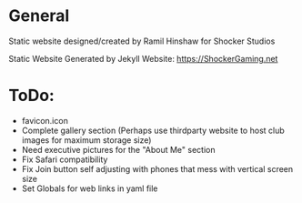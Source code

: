# General
Static website designed/created by Ramil Hinshaw for Shocker Studios

Static Website Generated by Jekyll
Website: https://ShockerGaming.net

# ToDo:
  - favicon.icon
  - Complete gallery section (Perhaps use thirdparty website to host club images for maximum storage size)
  - Need executive pictures for the "About Me" section
  - Fix Safari compatibility
  - Fix Join button self adjusting with phones that mess with vertical screen size
  - Set Globals for web links in yaml file

